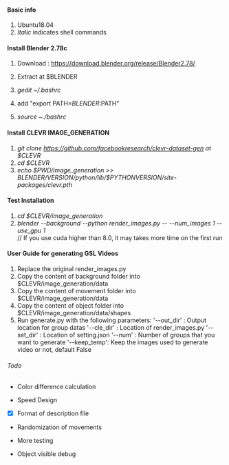 #### Basic info

1. Ubuntu18.04
2. *Italic* indicates shell commands

#### Install Blender 2.78c

1. Download : https://download.blender.org/release/Blender2.78/

2. Extract at $BLENDER
3. *gedit ~/.bashrc*
4. add "export PATH=$BLENDER:$PATH" 
5. *source ~./bashrc*



#### Install CLEVR IMAGE_GENERATION

1. *git clone https://github.com/facebookresearch/clevr-dataset-gen at $CLEVR*
2. *cd $CLEVR*
3. *echo $PWD/image_generation >> $BLENDER/$VERSION/python/lib/$PYTHONVERSION/site-packages/clevr.pth*


#### Test Installation
1. *cd $CLEVR/image_generation*
2. *blender --background --python render_images.py -- --num_images 1 --use_gpu 1*  
// If you use cuda higher than 8.0, it may takes more time on the first run


#### User Guide for generating GSL Videos 
1. Replace the original render_images.py 
2. Copy the content of background folder into $CLEVR/image_generation/data
3. Copy the content of movement folder into $CLEVR/image_generation/data
4. Copy the content of object folder into $CLEVR/image_generation/data/shapes
5. Run generate.py with the following parameters:
	'--out_dir'  :       Output location for group datas
	'--cle_dir'  :       Location of render_images.py
	'--set_dir'  :       Location of setting.json
	'--num'	     :	     Number of groups that you want to generate
	'--keep_temp': 	     Keep the images used to generate video or not, default False
	

###### Todo

- Color difference calculation

- Speed Design

- [x] Format of description file

-  Randomization of movements

-  More testing

-  Object visible debug
